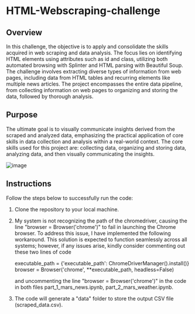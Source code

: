 # HTML-Webscraping-challenge

## Overview
In this challenge, the objective is to apply and consolidate the skills acquired in web scraping and data analysis. The focus lies on identifying HTML elements using attributes such as id and class, utilizing both automated browsing with Splinter and HTML parsing with Beautiful Soup. The challenge involves extracting diverse types of information from web pages, including data from HTML tables and recurring elements like multiple news articles. The project encompasses the entire data pipeline, from collecting information on web pages to organizing and storing the data, followed by thorough analysis.

## Purpose
The ultimate goal is to visually communicate insights derived from the scraped and analyzed data, emphasizing the practical application of core skills in data collection and analysis within a real-world context.
The core skills used for this project are: collecting data, organizing and storing data, analyzing data, and then visually communicating the insights.

![image](https://github.com/Ani2587/HTML-Webscraping-challenge/assets/17106097/d10dfa8a-619f-4a90-a438-2ce952410d34)


## Instructions
Follow the steps below to successfully run the code:
1. Clone the repository to your local machine.
2. My system is not recognizing the path of the chromedriver, causing the line "browser = Browser('chrome')" to fail in
   launching the Chrome browser. To address this issue, I have implemented the following workaround.
   This solution is expected to function seamlessly across all systems; however, if any issues arise, kindly consider commenting out these two lines of code
   
   executable_path = {'executable_path': ChromeDriverManager().install()}
   browser = Browser('chrome', **executable_path, headless=False)
   
   and uncommenting the line "browser = Browser('chrome')" in the code in both files part_1_mars_news.ipynb, part_2_mars_weather.ipynb.
   
4. The code will generate a "data" folder to store the output CSV file (scraped_data.csv).
   

